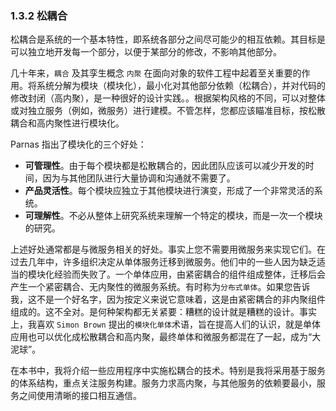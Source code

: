 ### 1.3.2 松耦合

松耦合是系统的一个基本特性，即系统各部分之间尽可能少的相互依赖。其目标是可以独立地开发每一个部分，以便于某部分的修改，不影响其他部分。

几十年来，`耦合` 及其孪生概念 `内聚` 在面向对象的软件工程中起着至关重要的作用。将系统分解为模块（模块化），最小化对其他部分依赖（松耦合），并对代码的修改封闭（高内聚），是一种很好的设计实践。。根据架构风格的不同，可以对整体或对独立服务（例如，微服务）进行建模。不管怎样，您都应该瞄准目标，按松散耦合和高内聚性进行模块化。

Parnas 指出了模块化的三个好处：
* **可管理性**。由于每个模块都是松散耦合的，因此团队应该可以减少开发的时间，因为与其他团队进行大量协调和沟通就不需要了。
* **产品灵活性**。每个模块应独立于其他模块进行演变，形成了一个非常灵活的系统。
* **可理解性**。不必从整体上研究系统来理解一个特定的模块，而是一次一个模块的研究。

上述好处通常都是与微服务相关的好处。事实上您不需要用微服务来实现它们。在过去几年中，许多组织决定从单体服务迁移到微服务。他们中的一些人因为缺乏适当的模块化经验而失败了。一个单体应用，由紧密耦合的组件组成整体，迁移后会产生一个紧密耦合、无内聚性的微服务系统。有时称为`分布式单体`。如果您告诉我，这不是一个好名字，因为按定义来说它意味着，这是由紧密耦合的非内聚组件组成的。这不全对。是何种架构都无关紧要：糟糕的设计就是糟糕的设计。事实上，我喜欢 `Simon Brown` 提出的`模块化单体`术语，旨在提高人们的认识，就是单体应用也可以优化成松散耦合和高内聚，最终单体和微服务都混在了一起，成为“大泥球”。

在本书中，我将介绍一些应用程序中实施松耦合的技术。特别是我将采用基于服务的体系结构，重点关注服务构建。服务力求高内聚，与其他服务的依赖要最小，服务之间使用清晰的接口相互通信。

